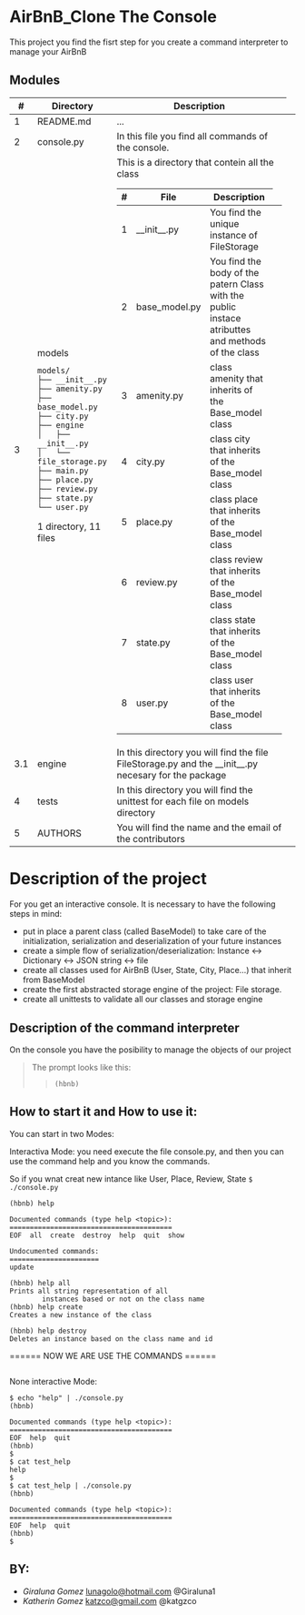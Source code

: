 # AirBnB_Clone The Console

This project you find the fisrt step for you create a command interpreter to manage your AirBnB

## **Modules**

<table>
<thead>
<tr>
  <th>#</th>
  <th>Directory</th>
  <th>Description</th>
</tr>
</thead>
<tbody>
<tr>
  <td>1</td>
  <td> README.md</td>
  <td>...<td>
</tr>
<tr>
  <td>2</td>
  <td>console.py</td>
  <td> In this file you find all commands of the console.
    
  <td>
</tr>
<tr>
  <td>3</td>
  <td>models

    models/
    ├── __init__.py
    ├── amenity.py
    ├── base_model.py
    ├── city.py
    ├── engine
    │   ├── __init__.py
    │   └── file_storage.py
    ├── main.py
    ├── place.py
    ├── review.py
    ├── state.py
    └── user.py

1 directory, 11 files</td>

  <td>This is a directory that contein all the class

  <table>
  <thead>
  <tr>
    <th>#</th>
    <th>File</th>
    <th>Description</th>
  </tr>
  </thead>
  <tbody>
  <tr>
    <td>1</td>
    <td>__init__.py</td>
    <td>You find the unique instance of FileStorage
    <td>
  </tr>
  <tr>
    <td>2</td>
    <td>base_model.py</td>
    <td>You find the body of the patern Class with the public instace atributtes and methods of the class
    <td>
  </tr>
  <tr>
    <td>3</td>
    <td>amenity.py</td>
    <td>class amenity that inherits of the Base_model class<td>
  </tr>
  <tr>
    <td>4</td>
    <td>city.py</td>
    <td>class city that inherits of the Base_model class<td>
  </tr>
  <tr>
    <td>5</td>
    <td>place.py</td>
    <td>class place that inherits of the Base_model class<td>
  </tr>
  <tr>
    <td>6</td>
    <td>review.py</td>
    <td>class review that inherits of the Base_model class<td>
  </tr>
  <tr>
    <td>7</td>
    <td>state.py</td>
    <td>class state that inherits of the Base_model class<td>
  </tr>
  <tr>
    <td>8</td>
    <td>user.py</td>
    <td>class user that inherits of the Base_model class<td>
  </tr>
  </tr>
  </tbody>
  </table>

  </td>
</tr>
<tr>
  <td>3.1</td>
  <td>engine</td>
  <td>In this directory you will find the file FileStorage.py and the __init__.py necesary for the package</td>
</tr>
<tr>
  <td>4</td>
  <td>tests</td>
  <td>In this directory you will find the unittest for each file on models directory</td>
</tr>
<tr>
  <td>5</td>
  <td>AUTHORS
  <td>You will find the name and the email of the contributors
  </td>
</tr>
<tr>
</tbody>
</table>

# Description of the project

For you get an interactive console. It is necessary to have the following steps in mind:

- put in place a parent class (called BaseModel) to take care of the initialization, serialization and deserialization of your future instances
- create a simple flow of serialization/deserialization: Instance <-> Dictionary <-> JSON string <-> file
- create all classes used for AirBnB (User, State, City, Place…) that inherit from BaseModel
- create the first abstracted storage engine of the project: File storage.
- create all unittests to validate all our classes and storage engine

## **Description of the command interpreter**

On the console you have the posibility to manage the objects of our project

> The prompt looks like this:
>
> > `(hbnb)`

## How to start it and How to use it:

You can start in two Modes:

Interactiva Mode:
you need execute the file console.py, and then you can use the command help and you know the commands.

So if you wnat creat new intance like User, Place, Review, State
`$ ./console.py`

```
(hbnb) help

Documented commands (type help <topic>):
========================================
EOF  all  create  destroy  help  quit  show

Undocumented commands:
======================
update

(hbnb) help all
Prints all string representation of all
        instances based or not on the class name
(hbnb) help create
Creates a new instance of the class

(hbnb) help destroy
Deletes an instance based on the class name and id

```

====== NOW WE ARE USE THE COMMANDS ======

```

```

None interactive Mode:

```
$ echo "help" | ./console.py
(hbnb)

Documented commands (type help <topic>):
========================================
EOF  help  quit
(hbnb)
$
$ cat test_help
help
$
$ cat test_help | ./console.py
(hbnb)

Documented commands (type help <topic>):
========================================
EOF  help  quit
(hbnb)
$
```

##

## BY:

- _Giraluna Gomez_ <lunagolo@hotmail.com> @Giraluna1
- _Katherin Gomez_ <katzco@gmail.com> @katgzco

